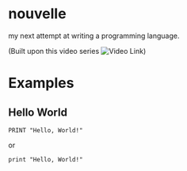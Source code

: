 # nouvelle
my next attempt at writing a programming language.

(Built upon this video series ![Video Link](https://www.youtube.com/watch?v=b3WmftYBaBA))

# Examples

## Hello World
```
PRINT "Hello, World!"
```
or 
```
print "Hello, World!"
```